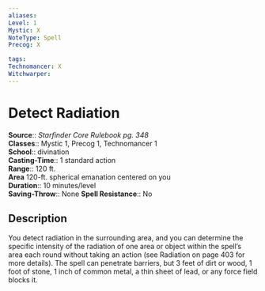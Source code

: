 ```yaml
---
aliases: 
Level: 1
Mystic: X
NoteType: Spell
Precog: X

tags: 
Technomancer: X
Witchwarper: 
---
```


# Detect Radiation

**Source**:: _Starfinder Core Rulebook pg. 348_  
**Classes**:: Mystic 1, Precog 1, Technomancer 1  
**School**:: divination  
**Casting-Time**:: 1 standard action  
**Range**:: 120 ft.  
**Area** 120-ft. spherical emanation centered on you  
**Duration**:: 10 minutes/level  
**Saving-Throw**:: None
**Spell Resistance**:: No

## Description

You detect radiation in the surrounding area, and you can determine the specific intensity of the radiation of one area or object within the spell’s area each round without taking an action (see Radiation on page 403 for more details). The spell can penetrate barriers, but 3 feet of dirt or wood, 1 foot of stone, 1 inch of common metal, a thin sheet of lead, or any force field blocks it.
